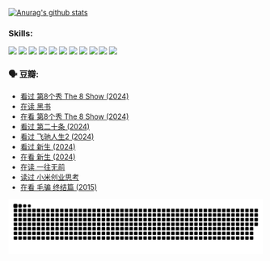 
[![Anurag's github stats](https://github-readme-stats.vercel.app/api?username=w940853815)](https://github.com/anuraghazra/github-readme-stats)

### Skills:

<code><img height="32" src="https://cdn.jsdelivr.net/npm/simple-icons@v5/icons/python.svg"></code>
<code><img height="32" src="https://cdn.jsdelivr.net/npm/simple-icons@v5/icons/javascript.svg"></code>
<code><img height="32" src="https://cdn.jsdelivr.net/npm/simple-icons@v5/icons/django.svg"></code>
<code><img height="32" src="https://cdn.jsdelivr.net/npm/simple-icons@v5/icons/flask.svg"></code>
<code><img height="32" src="https://cdn.jsdelivr.net/npm/simple-icons@v5/icons/vuetify.svg"></code>
<code><img height="32" src="https://cdn.jsdelivr.net/npm/simple-icons@v5/icons/git.svg"></code>
<code><img height="32" src="https://cdn.jsdelivr.net/npm/simple-icons@v5/icons/docker.svg"></code>
<code><img height="32" src="https://cdn.jsdelivr.net/npm/simple-icons@v5/icons/postgresql.svg"></code>
<code><img height="32" src="https://cdn.jsdelivr.net/npm/simple-icons@v5/icons/elasticsearch.svg"></code>
<code><img height="32" src="https://cdn.jsdelivr.net/npm/simple-icons@v5/icons/macos.svg"></code>
<code><img height="32" src="https://cdn.jsdelivr.net/npm/simple-icons@v5/icons/linux.svg"></code>

### 🗣 豆瓣:

<!-- DOUBAN-ACTIVITIES:START -->
- [看过 第8个秀 The 8 Show‎ (2024)](https://www.douban.com/people/136069238/status/4622960077/?_i=17258526)
- [在读 黑书](https://www.douban.com/people/136069238/status/4621189759/?_i=17258526)
- [在看 第8个秀 The 8 Show‎ (2024)](https://www.douban.com/people/136069238/status/4619801154/?_i=17258526)
- [看过 第二十条‎ (2024)](https://www.douban.com/people/136069238/status/4618624208/?_i=17258526)
- [看过 飞驰人生2‎ (2024)](https://www.douban.com/people/136069238/status/4616048805/?_i=17258526)
- [看过 新生‎ (2024)](https://www.douban.com/people/136069238/status/4612373431/?_i=17258526)
- [在看 新生‎ (2024)](https://www.douban.com/people/136069238/status/4607441062/?_i=17258526)
- [在读 一往无前](https://www.douban.com/people/136069238/status/4590507310/?_i=17258526)
- [读过 小米创业思考](https://www.douban.com/people/136069238/status/4590506983/?_i=17258526)
- [在看 毛骗 终结篇‎ (2015)](https://www.douban.com/people/136069238/status/4581971924/?_i=17258526)
<!-- DOUBAN-ACTIVITIES:END -->


![Snake animation](https://raw.githubusercontent.com/w940853815/w940853815/output/github-contribution-grid-snake.svg)

<!--
**w940853815/w940853815** is a ✨ _special_ ✨ repository because its `README.md` (this file) appears on your GitHub profile.

Here are some ideas to get you started:

- 🔭 I’m currently working on ...
- 🌱 I’m currently learning ...
- 👯 I’m looking to collaborate on ...
- 🤔 I’m looking for help with ...
- 💬 Ask me about ...
- 📫 How to reach me: ...
- 😄 Pronouns: ...
- ⚡ Fun fact: ...
-->
